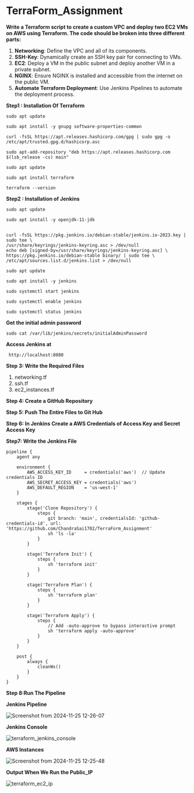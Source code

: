 # TerraForm_Assignment

**Write a Terraform script to create a custom VPC and deploy two EC2 VMs on AWS using Terraform. The code should be broken into three different parts:**

1. **Networking**: Define the VPC and all of its components.
2. **SSH-Key**: Dynamically create an SSH key pair for connecting to VMs.
3. **EC2**: Deploy a VM in the public subnet and deploy another VM in a private subnet.
4. **NGINX**: Ensure NGINX is installed and accessible from the internet on the public VM.
5. **Automate Terraform Deployment**: Use Jenkins Pipelines to automate the deployment process.

**Step1 : Installation Of Terraform**

    sudo apt update

    sudo apt install -y gnupg software-properties-common

    curl -fsSL https://apt.releases.hashicorp.com/gpg | sudo gpg -o /etc/apt/trusted.gpg.d/hashicorp.asc

    sudo apt-add-repository "deb https://apt.releases.hashicorp.com $(lsb_release -cs) main" 

    sudo apt update

    sudo apt install terraform

    terraform --version
    
**Step2 : Installation of Jenkins**

    sudo apt update

    sudo apt install -y openjdk-11-jdk


    curl -fsSL https://pkg.jenkins.io/debian-stable/jenkins.io-2023.key | sudo tee \
    /usr/share/keyrings/jenkins-keyring.asc > /dev/null
    echo deb [signed-by=/usr/share/keyrings/jenkins-keyring.asc] \
    https://pkg.jenkins.io/debian-stable binary/ | sudo tee \
    /etc/apt/sources.list.d/jenkins.list > /dev/null

    sudo apt update

    sudo apt install -y jenkins

    sudo systemctl start jenkins

    sudo systemctl enable jenkins
    
    sudo systemctl status jenkins

**Get the initial admin password**

    sudo cat /var/lib/jenkins/secrets/initialAdminPassword

**Access Jenkins at**

     http://localhost:8080


**Step 3: Write the Required Files**  
  1. networking.tf  
  2. ssh.tf
  3. ec2_instances.tf

**Step 4: Create a GitHub Repository**

**Step 5: Push The Entire Files to Git Hub**

**Step 6: In Jenkins Create a AWS Credentials of Access Key and Secret Access Key**

**Step7: Write the Jenkins File**
```
pipeline {
    agent any

    environment {
        AWS_ACCESS_KEY_ID     = credentials('aws')  // Update credentials ID
        AWS_SECRET_ACCESS_KEY = credentials('aws')
        AWS_DEFAULT_REGION    = 'us-west-1'
    }

    stages {
        stage('Clone Repository') {
            steps {
                git branch: 'main', credentialsId: 'github-credentials-id', url: 'https://github.com/ChandraSai1702/TerraForm_Assignment'
                sh 'ls -la'
            }
        }

        stage('Terraform Init') {
            steps {
                sh 'terraform init'
            }
        }

        stage('Terraform Plan') {
            steps {
                sh 'terraform plan'
            }
        }

        stage('Terraform Apply') {
            steps {
                // Add -auto-approve to bypass interactive prompt
                sh 'terraform apply -auto-approve'
            }
        }
    }

    post {
        always {
            cleanWs()
        }
    }
}
```


**Step 8:Run The Pipeline**

**Jenkins Pipeline**

![Screenshot from 2024-11-25 12-26-07](https://github.com/user-attachments/assets/ecf22d0f-327e-4bbb-865f-da91d19b317c)

**Jenkins Console**

![terraform_jenkins_console](https://github.com/user-attachments/assets/096dc9c6-bdc5-4a8c-a75c-141eb18d910c)

**AWS Instances**

![Screenshot from 2024-11-25 12-25-48](https://github.com/user-attachments/assets/042a189e-1666-4f6b-85a0-a558805dacc5)

**Output When We Run the Public_IP**

![terraform_ec2_ip](https://github.com/user-attachments/assets/edb5d3d0-f971-4da3-bb75-62837787590f)

